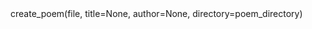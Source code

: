 <div class="highlight highlight-source-python">create_poem(file, title=None, author=None, directory=poem_directory)</div>
